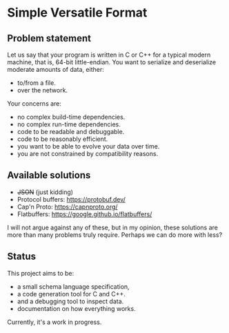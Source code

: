 # Simple Versatile Format

## Problem statement

Let us say that your program is written in C or C++ for a typical modern machine, that is, 64-bit little-endian. You want to serialize and deserialize moderate amounts of data, either:

- to/from a file.
- over the network.

Your concerns are:

- no complex build-time dependencies.
- no complex run-time dependencies.
- code to be readable and debuggable.
- code to be reasonably efficient.
- you want to be able to evolve your data over time.
- you are not constrained by compatibility reasons.

## Available solutions

- ~~JSON~~ (just kidding)
- Protocol buffers: https://protobuf.dev/
- Cap'n Proto: https://capnproto.org/
- Flatbuffers: https://google.github.io/flatbuffers/

I will not argue against any of these, but in my opinion, these solutions are more than many problems truly require. Perhaps we can do more with less?

## Status

This project aims to be:

- a small schema language specification,
- a code generation tool for C and C++.
- and a debugging tool to inspect data.
- documentation on how everything works.

Currently, it's a work in progress.
